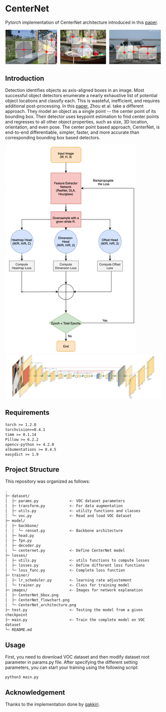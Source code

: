 # CenterNet 
Pytorch implementation of CenterNet architecture introduced in this [paper](https://arxiv.org/abs/1904.07850).

![CenterNet](images/CenterNet_bbox.png)

## Introduction
Detection identifies objects as axis-aligned boxes in an image. Most successful object detectors enumerate a nearly exhaustive list of potential object locations and classify each. This is wasteful, inefficient, and requires additional post-processing. In this [paper](https://arxiv.org/abs/1904.07850), Zhou et al. take a different approach. They model an object as a single point -- the center point of its bounding box. Their detector uses keypoint estimation to find center points and regresses to all other object properties, such as size, 3D location, orientation, and even pose. The center point based approach, CenterNet, is end-to-end differentiable, simpler, faster, and more accurate than corresponding bounding box based detectors. 

![FlowChart](images/CenterNet_flowchart.png)
![Architecture](images/CenterNet_architecture.png)


## Requirements

```
torch >= 1.2.0  
torchvision>=0.4.1  
timm >= 0.1.14
Pillow >= 6.2.2
opencv-python >= 4.2.0
albumentations >= 0.4.5
easydict >= 1.9
```

## Project Structure
This repository was organized as follows:
```
.
├─ dataset/
│  ├─ params.py              <- VOC dataset parameters
│  ├─ transform.py           <- For data augmentation
│  ├─ utils.py               <- utility functions and classes
│  └─ voc.py                 <- Read and load VOC dataset
├─ model/                    
│  ├─ backbone/              
│  │  └─ renset.py           <- Backbone architecture
│  ├─ head.py
│  ├─ fpn.py
│  ├─ decoder.py
│  └─ centernet.py           <- Define CenterNet model
├─ losses/
│  ├─ utils.py               <- utils functions to compute losses
│  ├─ losses.py              <- Define different loss functions
│  └─ loss_func.py           <- Complete loss function
├─ trainer/
│  ├─ lr_scheduler.py        <- learning rate adjustement
│  └─ trainer.py             <- Class for training model
├─ images/                   <- Images for network explanation
│  ├─ CenterNet_bbox.png
│  ├─ CenterNet_flowchart.png
│  └─ CenterNet_architecture.png
├─ test.py                   <- Testing the model from a given checkpoint
├─ main.py                   <- Train the complete model on VOC dataset
└─ README.md
```

## Usage
First, you need to download VOC dataset and then modify dataset root parameter in params.py file.
After specifying the different setting parameters, you can start your training using the following script:
```
python3 main.py
```

## Acknowledgement
Thanks to the implementation done by [gakkiri](https://github.com/gakkiri/simple-centernet-pytorch).
